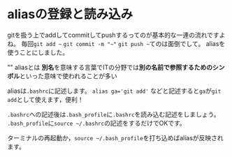 # aliasの登録と読み込み
gitを扱う上でaddしてcommitしてpushするってのが基本的な一連の流れですよね。
毎回`git add ~` `git commit -m "~"` `git push ~`てのは面倒でして。
aliasを使うことにしました。

"" aliasとは
**別名**を意味する言葉でITの分野では**別の名前で参照するためのシンボル**といった意味で使われることが多い

aliasは`.bashrc`に記述します。
`alias ga='git add'`
などと記述すると`ga`が`git add`として使えます，便利！

`.bashrc`への記述後は`.bash_profile`に`.bashrc`を読み込む記述をしましょう。
`.bash_profile`に`source ~/.bashrc`の記述をするだけでOKです。

ターミナルの再起動か，`source ~/.bash_profile`を打ち込めばaliasが反映されます。
